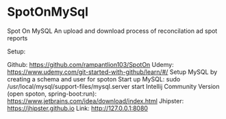 # SpotOnMySql
Spot On MySQL
An upload and download process of reconcilation ad spot reports

Setup:

Github: https://github.com/rampantlion103/SpotOn
Udemy: https://www.udemy.com/git-started-with-github/learn/#/
Setup MySQL by creating a schema and user for spoton
Start up MySQL: sudo /usr/local/mysql/support-files/mysql.server start
Intellij Community Version (open spoton, spring-boot:run): https://www.jetbrains.com/idea/download/index.html
Jhipster: https://jhipster.github.io
Link: http://127.0.0.1:8080
